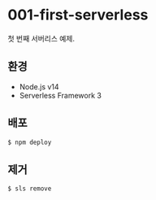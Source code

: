 # 001-first-serverless

첫 번째 서버리스 예제.

## 환경

- Node.js v14
- Serverless Framework 3

## 배포

```bash
$ npm deploy
```

## 제거

```bash
$ sls remove
```
